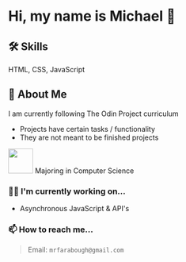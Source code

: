 
# Hi, my name is Michael 👋

## 🛠 Skills
HTML, CSS, JavaScript

## 🚀 About Me

I am currently following The Odin Project curriculum
- Projects have certain tasks / functionality
- They are not meant to be finished projects

<img src="https://bloximages.chicago2.vip.townnews.com/normantranscript.com/content/tncms/assets/v3/editorial/c/78/c78fcb18-4177-11e7-987f-9b16e41ba9be/59272222e5100.image.jpg?resize=1200%2C900" width="50px" /> Majoring in Computer Science

### 👩‍💻 I'm currently working on...

- Asynchronous JavaScript & API's

### 📫 How to reach me...

> Email: `mrfarabough@gmail.com`
